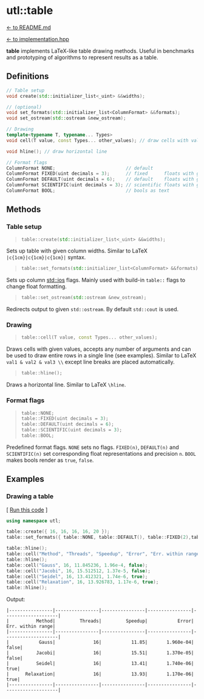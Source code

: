 # utl::table

[<- to README.md](..)

[<- to implementation.hpp](../include/UTL/table.hpp)

**table** implements LaTeX-like table drawing methods. Useful in benchmarks and prototyping of algorithms to represent results as a table.

## Definitions

```cpp
// Table setup
void create(std::initializer_list<_uint> &&widths);

// (optional)
void set_formats(std::initializer_list<ColumnFormat> &&formats);
void set_ostream(std::ostream &new_ostream);

// Drawing
template<typename T, typename... Types>
void cell(T value, const Types... other_values); // draw cells with values

void hline(); // draw horizontal line

// Format flags
ColumnFormat NONE;                          // default
ColumnFormat FIXED(uint decimals = 3);      // fixed      floats with given precision
ColumnFormat DEFAULT(uint decimals = 6);    // default    floats with given precision
ColumnFormat SCIENTIFIC(uint decimals = 3); // scientific floats with given precision
ColumnFormat BOOL;                          // bools as text
```

## Methods

### Table setup

> ```cpp
> table::create(std::initializer_list<_uint> &&widths);
> ```

Sets up table with given column widths. Similar to LaTeX `|c{1cm}|c{1cm}|c{1cm}|` syntax.

> ```cpp
> table::set_formats(std::initializer_list<ColumnFormat> &&formats);
> ```

Sets up column [std::ios](https://en.cppreference.com/w/cpp/io/ios_base/flags) flags. Mainly used with build-in `table::` flags to change float formatting.

> ```cpp
> table::set_ostream(std::ostream &new_ostream);
> ```

Redirects output to given `std::ostream`. By default `std::cout` is used.

### Drawing

> ```cpp
> table::cell(T value, const Types... other_values);
> ```

Draws cells with given values, accepts any number of arguments and can be used to draw entire rows in a single line (see examples). Similar to LaTeX `val1 & val2 & val3 \\` except line breaks are placed automatically.

> ```cpp
> table::hline();
> ```

Draws a horizontal line. Similar to LaTeX `\hline`.

### Format flags

> ```cpp
> table::NONE;
> table::FIXED(uint decimals = 3);
> table::DEFAULT(uint decimals = 6);
> table::SCIENTIFIC(uint decimals = 3);
> table::BOOL;
> ```

Predefined format flags. `NONE` sets no flags. `FIXED(n)`, `DEFAULT(n)` and `SCIENTIFIC(n)` set corresponding float representations and precision `n`. `BOOL` makes bools render as `true`, `false`.

## Examples 

### Drawing a table

[ [Run this code](https://godbolt.org/#g:!((g:!((g:!((h:codeEditor,i:(filename:'1',fontScale:14,fontUsePx:'0',j:1,lang:c%2B%2B,selection:(endColumn:14,endLineNumber:18,positionColumn:14,positionLineNumber:18,selectionStartColumn:14,selectionStartLineNumber:18,startColumn:14,startLineNumber:18),source:'%23include+%3Chttps://raw.githubusercontent.com/DmitriBogdanov/UTL/master/single_include/UTL.hpp%3E%0A%0Aint+main()+%7B%0A++++using+namespace+utl%3B%0A%0A++++table::create(%7B+16,+16,+16,+16,+20+%7D)%3B%0A++++table::set_formats(%7B+table::NONE,+table::DEFAULT(),+table::FIXED(2),table::SCIENTIFIC(3),+table::BOOL+%7D)%3B%0A%0A++++table::hline()%3B%0A++++table::cell(%22Method%22,+%22Threads%22,+%22Speedup%22,+%22Error%22,+%22Err.+within+range%22)%3B%0A++++table::hline()%3B%0A++++table::cell(%22Gauss%22,+16,+11.845236,+1.96e-4,+false)%3B%0A++++table::cell(%22Jacobi%22,+16,+15.512512,+1.37e-5,+false)%3B%0A++++table::cell(%22Seidel%22,+16,+13.412321,+1.74e-6,+true)%3B%0A++++table::cell(%22Relaxation%22,+16,+13.926783,+1.17e-6,+true)%3B%0A++++table::hline()%3B%0A%0A++++return+0%3B%0A%7D%0A'),l:'5',n:'0',o:'C%2B%2B+source+%231',t:'0')),k:71.71783148269105,l:'4',n:'0',o:'',s:0,t:'0'),(g:!((g:!((h:compiler,i:(compiler:clang1600,filters:(b:'0',binary:'1',binaryObject:'1',commentOnly:'0',debugCalls:'1',demangle:'0',directives:'0',execute:'0',intel:'0',libraryCode:'0',trim:'1'),flagsViewOpen:'1',fontScale:14,fontUsePx:'0',j:1,lang:c%2B%2B,libs:!(),options:'-std%3Dc%2B%2B17+-O2',overrides:!(),selection:(endColumn:1,endLineNumber:1,positionColumn:1,positionLineNumber:1,selectionStartColumn:1,selectionStartLineNumber:1,startColumn:1,startLineNumber:1),source:1),l:'5',n:'0',o:'+x86-64+clang+16.0.0+(Editor+%231)',t:'0')),header:(),l:'4',m:50,n:'0',o:'',s:0,t:'0'),(g:!((h:output,i:(compilerName:'x86-64+clang+16.0.0',editorid:1,fontScale:14,fontUsePx:'0',j:1,wrap:'1'),l:'5',n:'0',o:'Output+of+x86-64+clang+16.0.0+(Compiler+%231)',t:'0')),k:46.69421860597116,l:'4',m:50,n:'0',o:'',s:0,t:'0')),k:28.282168517308946,l:'3',n:'0',o:'',t:'0')),l:'2',n:'0',o:'',t:'0')),version:4) ]
```cpp
using namespace utl;

table::create({ 16, 16, 16, 16, 20 });
table::set_formats({ table::NONE, table::DEFAULT(), table::FIXED(2),table::SCIENTIFIC(3), table::BOOL });

table::hline();
table::cell("Method", "Threads", "Speedup", "Error", "Err. within range");
table::hline();
table::cell("Gauss", 16, 11.845236, 1.96e-4, false);
table::cell("Jacobi", 16, 15.512512, 1.37e-5, false);
table::cell("Seidel", 16, 13.412321, 1.74e-6, true);
table::cell("Relaxation", 16, 13.926783, 1.17e-6, true);
table::hline();
```

Output:
```
|----------------|----------------|----------------|----------------|--------------------|
|          Method|         Threads|         Speedup|           Error|   Err. within range|
|----------------|----------------|----------------|----------------|--------------------|
|           Gauss|              16|           11.85|       1.960e-04|               false|
|          Jacobi|              16|           15.51|       1.370e-05|               false|
|          Seidel|              16|           13.41|       1.740e-06|                true|
|      Relaxation|              16|           13.93|       1.170e-06|                true|
|----------------|----------------|----------------|----------------|--------------------|
```
